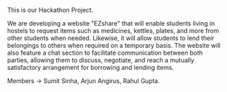 This is our Hackathon Project.

We are developing a website "EZshare" that will enable students living in hostels to request items such as medicines, kettles, plates, and more from other students when needed.
Likewise, it will allow students to lend their belongings to others when required on a temporary basis. 
The website will also feature a chat section to facilitate communication between both parties, allowing them to discuss, negotiate, and reach a mutually satisfactory arrangement for borrowing and lending items.

Members -> Sumit Sinha, Arjun Angirus, Rahul Gupta.

